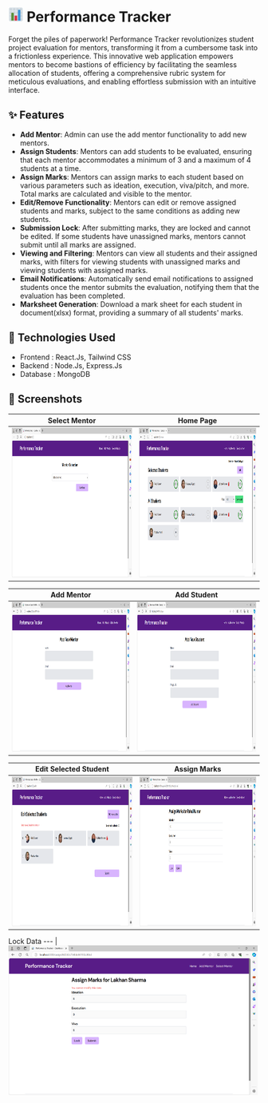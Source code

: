 # <img src="https://github.com/rahulmangla28/Performance_Tracker/blob/main/frontend/public/favicon/android-chrome-192x192.png" height="30" width="30" > Performance Tracker

Forget the piles of paperwork! Performance Tracker revolutionizes student project evaluation for mentors, transforming it from a cumbersome task into a frictionless experience. This innovative web application empowers mentors to become bastions of efficiency by facilitating the seamless allocation of students, offering a comprehensive rubric system for meticulous evaluations, and enabling effortless submission with an intuitive interface.

## ✨ Features

- **Add Mentor**: Admin can use the add mentor functionality to add new mentors.
- **Assign Students**: Mentors can add students to be evaluated, ensuring that each mentor accommodates a minimum of 3 and a maximum of 4 students at a time.
- **Assign Marks**: Mentors can assign marks to each student based on various parameters such as ideation, execution, viva/pitch, and more. Total marks are calculated and visible to the mentor.
- **Edit/Remove Functionality**: Mentors can edit or remove assigned students and marks, subject to the same conditions as adding new students.
- **Submission Lock**: After submitting marks, they are locked and cannot be edited. If some students have unassigned marks, mentors cannot submit until all marks are assigned.
- **Viewing and Filtering**: Mentors can view all students and their assigned marks, with filters for viewing students with unassigned marks and viewing students with assigned marks.
- **Email Notifications**: Automatically send email notifications to assigned students once the mentor submits the evaluation, notifying them that the evaluation has been completed.
- **Marksheet Generation**: Download a mark sheet for each student in document(xlsx) format, providing a summary of all students' marks.

## 📑 Technologies Used

- Frontend : React.Js, Tailwind CSS
- Backend : Node.Js, Express.Js
- Database : MongoDB

## 📸 Screenshots

Select Mentor | Home Page 
--- | --- |
<img src="https://github.com/rahulmangla28/Performance_Tracker/blob/main/Screenshots/Select%20Mentor.png" height="300" width="500" > | <img src="https://github.com/rahulmangla28/Performance_Tracker/blob/main/Screenshots/Home%20Page.png" height="300" width="500" >

Add Mentor | Add Student
--- | --- |
<img src="https://github.com/rahulmangla28/Performance_Tracker/blob/main/Screenshots/Add%20New%20Mentor.png" height="300" width="500" >  | <img src="https://github.com/rahulmangla28/Performance_Tracker/blob/main/Screenshots/Add%20New%20Student.png" height = "300" width="500" >

Edit Selected Student | Assign Marks
--- | --- |
<img src="https://github.com/rahulmangla28/Performance_Tracker/blob/main/Screenshots/Edit%20Selected%20Students.png" height="300" width="500" > | <img src="https://github.com/rahulmangla28/Performance_Tracker/blob/main/Screenshots/Assign%20Marks.png" height="300" width="500" >

Lock Data
--- |
<img src="https://github.com/rahulmangla28/Performance_Tracker/blob/main/Screenshots/Locked%20Data.png" height="300" width="500" > 




